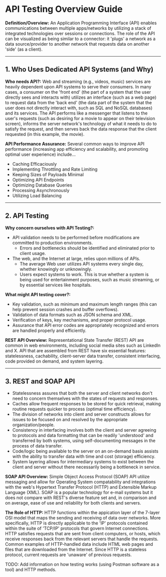 # API Testing Overview Guide

**Definition/Overview:** An Application Programming Interface (API) enables communications between multiple apps/networks by utilizing a stack of integrated technologies over sessions or connections. The role of the API can be visualized as being similar to a connector: it 'plugs' a network as a data source/provider to another network that requests data on another 'side' (as a client).

<hr />

## 1. Who Uses Dedicated API Systems (and Why)
  
**Who needs API?:** Web and streaming (e.g., videos, music) services are heavily dependent upon API systems to serve their consumers. In many cases, a consumer on the 'front end' (the part of a system that the user directly sees and interacts with) utilizes an interface (such as a web page) to request data from the 'back end' (the data part of the system that the user does not directly interact with, such as SQL and NoSQL databases) and its services. The API performs like a messenger that listens to the user's requests (such as desiring for a movie to appear on their television screen), informs the server network's technology of what it needs to do to satisfy the request, and then serves back the data response that the client requested (in this example, the movie).

**API Performance Assurance:** Several common ways to improve API performance (increasing app efficiency and scalability, and promoting optimal user experience) include…

* Caching Efficaciously
* Implementing Throttling and Rate Limiting
* Keeping Sizes of Payloads Minimal
* Optimizing API Endpoints
* Optimizing Database Queries
* Processing Asynchronously
* Utilizing Load Balancing
  
<hr />
  
## 2. API Testing
  
**Why concern ourselves with API Testing?:**
* API validation needs to be performed before modifications are committed to production environments.
  + Errors and bottlenecks should be identified and eliminated prior to client usage.
* The web, and the Internet at large, relies upon millions of APIs.
  + The average Web user utilizes API systems every single day, whether knowingly or unknowingly.
  + Users expect systems to work. This is true whether a system is being used for entertainment purposes, such as music streaming, or by essential services like hospitals.

**What might API testing cover?:**
* Key validation, such as minimum and maximum length ranges (this can help prevent session crashes and buffer overflows).
* Validation of data formats such as JSON schema and XML.
* Verification of keys, key mechanisms, and proper protocol usage.
* Assurance that API error codes are appropriately recognized and errors are handled properly and efficiently.
  
**REST API Overview:** Representational State Transfer (REST) API are common in web environments, including social media sites such as LinkedIn and X. API that are assembled from REST have six essential features: statelessness, cachability, client-server data transfer, consistent interfacing, code provided on demand, and system layering.
  
<hr />
  
## 3. REST and SOAP API
  
* Statelessness assures that both the server and client networks don't need to concern themselves with the states of requests and responses.
* Caches allow frequent responses to be stored for quick retrieval, making routine requests quicker to process (optimal time efficiency).
* The division of networks into client and server constructs allows for issues to be focused on and resolved by the appropriate organization/people.
* Consistency in interfacing involves both the client and server agreeing to protocols and data formatting that can be readily 'understood' and transferred by both systems, using self-documenting messages in the process of data transfer.
* Code/logic being available to the server on an on-demand basis assists with the ability to transfer data with time and cost (storage) efficiency.
* System layering allows for intermediary systems to exist between the client and server without there necessarily being a bottleneck in service.

**SOAP API Overview:** Simple Object Access Protocol (SOAP) API utilize messaging and allow for Operating System compatability and integrations with the web's Hypertext Transfer Protocol (HTTP) and Extensible Markup Language (XML). SOAP is a popular technology for e-mail systems but it does not compare with REST's diverse feature set and, in comparison and on average, ease of use and reliability for both clients and servers.

**The Role of HTTP:** HTTP functions within the appication layer of the 7-layer OSI model that maps the sending and receiving of data over networks. More specifically, HTTP is directly applicable to the 'IP' protocols contained within the suite of 'TCP/IP' protocols that govern Internet connections. HTTP satisfies requests that are sent from client computers, or hosts, which receive responses back from the relevant servers that handle the requests. Common examples of HTTP-handled data include HTML web pages and files that are downloaded from the Internet. Since HTTP is a stateless protocol, current requests are 'unaware' of previous requests.

TODO: Add information on how testing works (using Postman software as a tool) and HTTP methods.
